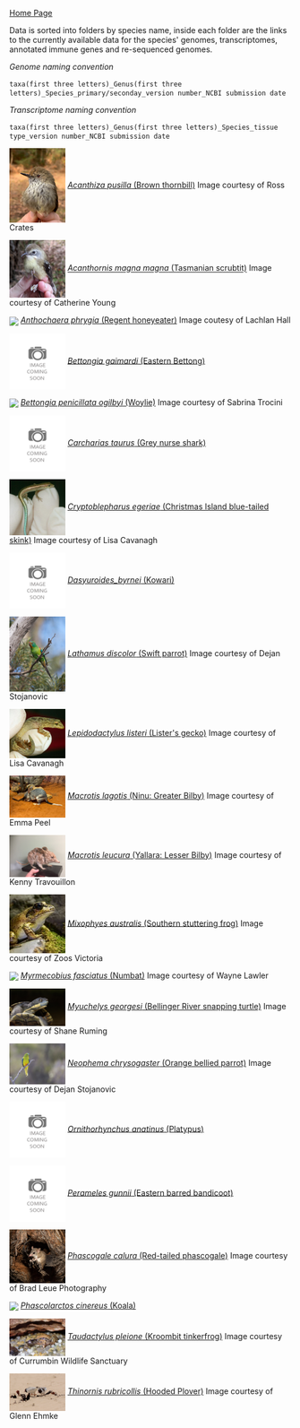 [Home Page](index.md)

Data is sorted into folders by species name, inside each folder are the links to the currently available data for the species' genomes, transcriptomes, annotated immune genes and re-sequenced genomes.</font>

*Genome naming convention*
```
taxa(first three letters)_Genus(first three letters)_Species_primary/seconday_version number_NCBI submission date
```

*Transcriptome naming convention*
```
taxa(first three letters)_Genus(first three letters)_Species_tissue type_version number_NCBI submission date
```

<img src = "images/Acanthiza_pusilla_magnirostris.jpg" width = 100 align = "center">  [*Acanthiza pusilla* (Brown thornbill)](./species/Acanthiza_pusilla.md) Image courtesy of Ross Crates

<img src = "images/Acanthornis_magnus_greenianus.jpg" width = 100 align = "center">  [*Acanthornis magna magna* (Tasmanian scrubtit)](./species/Acanthornis_magna_greeniana.md) Image courtesy of Catherine Young

<img src = "images/Anthochaera_phrygia.jpg" width = 100 align = "center">  [*Anthochaera phrygia* (Regent honeyeater)](./species/Anthochaera_phrygia.md) Image coutesy of Lachlan Hall

<img src = "images/Image-Coming-Soon.png" width = 100 align = "center">  [*Bettongia gaimardi* (Eastern Bettong)](./species/Bettongia_gaimardi.md)

<img src = "images/Bettongia_pencillata.jpg" width = 100 align = "center">  [*Bettongia penicillata ogilbyi* (Woylie)](./species/Bettongia_penicillata_ogilbyi.md)
Image courtesy of Sabrina Trocini

<img src = "images/Image-Coming-Soon.png" width = 100 align = "center">  [*Carcharias taurus* (Grey nurse shark)](./species/Carcharias_taurus.md)

<img src = "images/Cryptoblepharus_egeriae.jpg" width = 100 align = "center">  [*Cryptoblepharus egeriae* (Christmas Island blue-tailed skink)](./species/Cryptoblepharus_egeriae.md) Image courtesy of Lisa Cavanagh

<img src = "images/Image-Coming-Soon.png" width = 100 align = "center">  [*Dasyuroides_byrnei* (Kowari)](./species/Dasyuroides_byrnei.md)

<img src = "images/Lathamus_discolor.jpg" width = 100 align = "center">  [*Lathamus discolor* (Swift parrot)](./species/Lathamus_discolor.md) Image courtesy of Dejan Stojanovic

<img src = "images/Lepidodactylus_listeri.jpg" width = 100 align = "center">  [*Lepidodactylus listeri* (Lister's gecko)](./species/Lepidodactylus_listeri.md) Image courtesy of Lisa Cavanagh

<img src = "images/Macrotis_lagotis.jpg" width = 100 align = "center">  [*Macrotis lagotis* (Ninu: Greater Bilby)](./species/Macrotis_lagotis.md) Image courtesy of Emma Peel

<img src = "images/Macrotis_leucura.jpg" width = 100 align = "center">  [*Macrotis leucura* (Yallara: Lesser Bilby)](./species/Macrotis_leucura.md) Image courtesy of Kenny Travouillon

<img src = "images/Mixophyes_australis.jpg" width = 100 align = "center">  [*Mixophyes australis* (Southern stuttering frog)](./species/Mixophyes_australis.md) Image courtesy of Zoos Victoria

<img src = "images/Myrmecobius_fasciatus.jpg" width = 100 align = "center">  [*Myrmecobius fasciatus* (Numbat)](./species/Myrmecobius_fasciatus.md) Image courtesy of Wayne Lawler

<img src = "images/Myuchelys_georgesi.jpg" width = 100 align = "center">  [*Myuchelys georgesi* (Bellinger River snapping turtle)](./species/Myuchelys_georgesi.md) Image courtesy of Shane Ruming

<img src = "images/Neophema_chrysogaster.JPG" width = 100 align = "center">  [*Neophema chrysogaster* (Orange bellied parrot)](./species/Neophema_chrysogaster.md) Image courtesy of Dejan Stojanovic

<img src = "images/Image-Coming-Soon.png" width = 100 align = "center">  [*Ornithorhynchus anatinus* (Platypus)](./species/Ornithorhynchus_anatinus.md)

<img src = "images/Image-Coming-Soon.png" width = 100 align = "center">  [*Perameles gunnii* (Eastern barred bandicoot)](./species/Perameles_gunnii.md)

<img src = "images/Phascogale calura.jpg" width = 100 align = "center">  [*Phascogale calura* (Red-tailed phascogale)](./species/Phascogale_calura.md) Image courtesy of Brad Leue Photography

<img src = "images/Phascolartus_cinereus.jpg" width = 100 align = "center">  [*Phascolarctos cinereus* (Koala)](./species/Phascolarctos_cinereus.md)

<img src = "images/Taudactylus_pleione.jpg" width = 100 align = "center">  [*Taudactylus pleione* (Kroombit tinkerfrog)](./species/Taudactylus_pleione.md) Image courtesy of Currumbin Wildlife Sanctuary

<img src = "images/Thinornis_rubricollis.JPG" width = 100 align = "center">  [*Thinornis rubricollis* (Hooded Plover)](./species/Thinornis_rubricollis.md) Image courtesy of Glenn Ehmke



